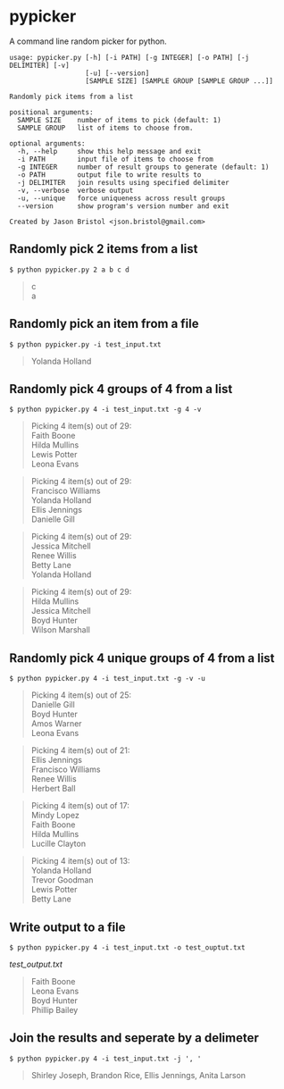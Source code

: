 pypicker
========

A command line random picker for python.

```
usage: pypicker.py [-h] [-i PATH] [-g INTEGER] [-o PATH] [-j DELIMITER] [-v]
                   [-u] [--version]
                   [SAMPLE SIZE] [SAMPLE GROUP [SAMPLE GROUP ...]]
                   
Randomly pick items from a list
 
positional arguments:
  SAMPLE SIZE    number of items to pick (default: 1)
  SAMPLE GROUP   list of items to choose from.
  
optional arguments:
  -h, --help     show this help message and exit
  -i PATH        input file of items to choose from
  -g INTEGER     number of result groups to generate (default: 1)
  -o PATH        output file to write results to
  -j DELIMITER   join results using specified delimiter
  -v, --verbose  verbose output
  -u, --unique   force uniqueness across result groups
  --version      show program's version number and exit
  
Created by Jason Bristol <json.bristol@gmail.com>
```

## Randomly pick 2 items from a list

`$ python pypicker.py 2 a b c d`

>c<br/>
a<br/>

## Randomly pick an item from a file

`$ python pypicker.py -i test_input.txt`
>Yolanda Holland

## Randomly pick 4 groups of 4 from a list

`$ python pypicker.py 4 -i test_input.txt -g 4 -v`

>Picking 4 item(s) out of 29:<br/>
Faith Boone<br/>
Hilda Mullins<br/>
Lewis Potter<br/>
Leona Evans<br/>

>Picking 4 item(s) out of 29:<br/>
Francisco Williams<br/>
Yolanda Holland<br/>
Ellis Jennings<br/>
Danielle Gill<br/>

>Picking 4 item(s) out of 29:<br/>
Jessica Mitchell<br/>
Renee Willis<br/>
Betty Lane<br/>
Yolanda Holland<br/>

>Picking 4 item(s) out of 29:<br/>
Hilda Mullins<br/>
Jessica Mitchell<br/>
Boyd Hunter<br/>
Wilson Marshall<br/>

## Randomly pick 4 unique groups of 4 from a list

`$ python pypicker.py 4 -i test_input.txt -g -v -u`

>Picking 4 item(s) out of 25:<br/>
Danielle Gill<br/>
Boyd Hunter<br/>
Amos Warner<br/>
Leona Evans<br/>

>Picking 4 item(s) out of 21:<br/>
Ellis Jennings<br/>
Francisco Williams<br/>
Renee Willis<br/>
Herbert Ball<br/>

>Picking 4 item(s) out of 17:<br/>
Mindy Lopez<br/>
Faith Boone<br/>
Hilda Mullins<br/>
Lucille Clayton<br/>

>Picking 4 item(s) out of 13:<br/>
Yolanda Holland<br/>
Trevor Goodman<br/>
Lewis Potter<br/>
Betty Lane<br/>

## Write output to a file

`$ python pypicker.py 4 -i test_input.txt -o test_ouptut.txt`

*test_output.txt*

>Faith Boone<br/>
Leona Evans<br/>
Boyd Hunter<br/>
Phillip Bailey

## Join the results and seperate by a delimeter

`$ python pypicker.py 4 -i test_input.txt -j ', '`

>Shirley Joseph, Brandon Rice, Ellis Jennings, Anita Larson
